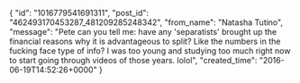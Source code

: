  {
   "id": "1016779541691311",
   "post_id": "462493170453287_481209285248342",
   "from_name": "Natasha Tutino",
   "message": "Pete can you tell me: have any 'separatists' brought up the financial reasons why it is advantageous to split? Like the numbers in the fucking face type of info? I was too young and studying too much right now to start going through videos of those years. lolol",
   "created_time": "2016-06-19T14:52:26+0000"
 }
